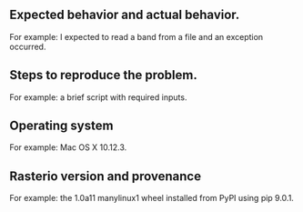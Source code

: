 <!--

WELCOME ABOARD!

Hi and welcome to the Rasterio project. We appreciate bug reports, questions
about documentation, and suggestions for new features. This issue template
isn't intended to ward you off; only to intercept and redirect some particular
categories of reports, and to collect a few important facts that issue reporters
often omit.

The primary forum for questions about installation and usage of Rasterio is 
https://rasterio.groups.io/g/main. The authors and other users will answer 
questions when they have expertise to share and time to explain. Please take the
time to craft a clear question and be patient about responses.

Please do not bring these questions to Rasterio's issue tracker, which we want
to reserve for bug reports and other actionable issues.

Please note: Rasterio contains extension modules and is thus susceptible to
C library compatibility issues. If you are reporting an installation or module
import issue, please note that this project only accepts reports about problems
with packages downloaded from the Python Package Index. Conda users should take
issues to one of the following trackers:

- https://github.com/ContinuumIO/anaconda-issues/issues
- https://github.com/conda-forge/rasterio-feedstock

Also please note: we are currently working on 1.0 and pre-releases. Bugs found
in version 0.36 will not be fixed except in a 1.0 alpha or beta release. In 
some cases, 0.36 bugs have already been fixed in recent pre-releases.

You think you've found a bug? We believe you!
-->

## Expected behavior and actual behavior.

For example: I expected to read a band from a file and an exception occurred.

## Steps to reproduce the problem.

For example: a brief script with required inputs.

## Operating system

For example: Mac OS X 10.12.3.

## Rasterio version and provenance

For example: the 1.0a11 manylinux1 wheel installed from PyPI using pip 9.0.1.
